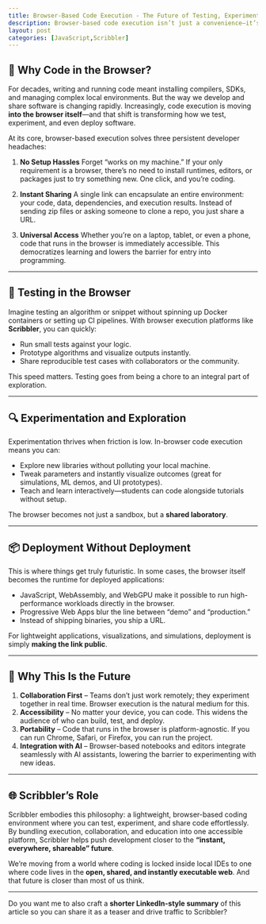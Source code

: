 ```yaml
---
title: Browser-Based Code Execution - The Future of Testing, Experimentation, and Deployment
description: Browser-based code execution isn’t just a convenience—it’s a paradigm shift. It removes friction, accelerates experimentation, and redefines what it means to “deploy.”
layout: post
categories: [JavaScript,Scribbler]
---
```



## 🚀 Why Code in the Browser?

For decades, writing and running code meant installing compilers, SDKs, and managing complex local environments. But the way we develop and share software is changing rapidly. Increasingly, code execution is moving **into the browser itself**—and that shift is transforming how we test, experiment, and even deploy software.

At its core, browser-based execution solves three persistent developer headaches:

1. **No Setup Hassles**
   Forget “works on my machine.” If your only requirement is a browser, there’s no need to install runtimes, editors, or packages just to try something new. One click, and you’re coding.

2. **Instant Sharing**
   A single link can encapsulate an entire environment: your code, data, dependencies, and execution results. Instead of sending zip files or asking someone to clone a repo, you just share a URL.

3. **Universal Access**
   Whether you’re on a laptop, tablet, or even a phone, code that runs in the browser is immediately accessible. This democratizes learning and lowers the barrier for entry into programming.

---

## 🧪 Testing in the Browser

Imagine testing an algorithm or snippet without spinning up Docker containers or setting up CI pipelines. With browser execution platforms like **Scribbler**, you can quickly:

* Run small tests against your logic.
* Prototype algorithms and visualize outputs instantly.
* Share reproducible test cases with collaborators or the community.

This speed matters. Testing goes from being a chore to an integral part of exploration.

---

## 🔍 Experimentation and Exploration

Experimentation thrives when friction is low. In-browser code execution means you can:

* Explore new libraries without polluting your local machine.
* Tweak parameters and instantly visualize outcomes (great for simulations, ML demos, and UI prototypes).
* Teach and learn interactively—students can code alongside tutorials without setup.

The browser becomes not just a sandbox, but a **shared laboratory**.

---

## 📦 Deployment Without Deployment

This is where things get truly futuristic. In some cases, the browser itself becomes the runtime for deployed applications:

* JavaScript, WebAssembly, and WebGPU make it possible to run high-performance workloads directly in the browser.
* Progressive Web Apps blur the line between “demo” and “production.”
* Instead of shipping binaries, you ship a URL.

For lightweight applications, visualizations, and simulations, deployment is simply **making the link public**.

---

## 🔮 Why This Is the Future

1. **Collaboration First** – Teams don’t just work remotely; they experiment together in real time. Browser execution is the natural medium for this.
2. **Accessibility** – No matter your device, you can code. This widens the audience of who can build, test, and deploy.
3. **Portability** – Code that runs in the browser is platform-agnostic. If you can run Chrome, Safari, or Firefox, you can run the project.
4. **Integration with AI** – Browser-based notebooks and editors integrate seamlessly with AI assistants, lowering the barrier to experimenting with new ideas.

---

## 🌐 Scribbler’s Role

Scribbler embodies this philosophy: a lightweight, browser-based coding environment where you can test, experiment, and share code effortlessly. By bundling execution, collaboration, and education into one accessible platform, Scribbler helps push development closer to the **“instant, everywhere, shareable” future**.



We’re moving from a world where coding is locked inside local IDEs to one where code lives in the **open, shared, and instantly executable web**. And that future is closer than most of us think.

---

Do you want me to also craft a **shorter LinkedIn-style summary** of this article so you can share it as a teaser and drive traffic to Scribbler?

